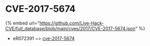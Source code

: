 # CVE-2017-5674
{% embed url="https://github.com/Live-Hack-CVE/full_database/blob/main/cves/2017/CVE-2017-5674.json" %}

* eR072391 ~> [cve-2017-5674](https://www.alice-snow.ru/2017/database/cve-2017-5674/cve-2017-5674-er072391)